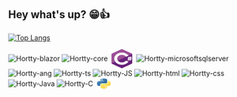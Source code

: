 ### <h2> Hey what's up? 😁👍</h2>

  [![Top Langs](https://github-readme-stats-sigma-five.vercel.app/api/top-langs/?username=hortty&layout=compact&theme=dracula&card_width=250px)](https://github.com/hortty/github-readme-stats)

<div style="display: inline_block">

  <img align="center" alt="Hortty-blazor" height="40" width="50"  src="https://cdn.jsdelivr.net/gh/devicons/devicon/icons/blazor/blazor-original.svg" />
  <img align="center" alt="Hortty-core" height="40" width="50"  src="https://cdn.jsdelivr.net/gh/devicons/devicon/icons/dotnetcore/dotnetcore-original.svg" />
  <img align="center" alt="Hortty-Csharp" height="40" width="50" src="https://raw.githubusercontent.com/devicons/devicon/master/icons/csharp/csharp-original.svg">
  <img align="center" alt="Hortty-microsoftsqlserver" height="40" width="50" src="https://cdn.jsdelivr.net/gh/devicons/devicon/icons/microsoftsqlserver/microsoftsqlserver-original.svg" />
  <img align="center" alt="Hortty-ang" height="40" width="50" src="https://cdn.jsdelivr.net/gh/devicons/devicon/icons/angularjs/angularjs-original.svg" />
  <img align="center" alt="Hortty-ts" height="40" width="50" src="https://cdn.jsdelivr.net/gh/devicons/devicon/icons/typescript/typescript-original.svg" />
  <img align="center" alt="Hortty-JS" height="40" width="50" src="https://cdn.jsdelivr.net/gh/devicons/devicon/icons/javascript/javascript-original.svg">
  <img align="center" alt="Hortty-html" height="40" width="50" src="https://cdn.jsdelivr.net/gh/devicons/devicon/icons/html5/html5-original.svg" />
  <img align="center" alt="Hortty-css" height="40" width="50" src="https://cdn.jsdelivr.net/gh/devicons/devicon/icons/css3/css3-original.svg" />
  <img align="center" alt="Hortty-Java" height="25" width="35" src="https://cdn.jsdelivr.net/gh/devicons/devicon/icons/java/java-original.svg">
  <img align="center" alt="Hortty-C" height="25" width="35" src="https://cdn.jsdelivr.net/gh/devicons/devicon/icons/c/c-original.svg">
  <img align="center" alt="Hortty-Python" height="25" width="35" src="https://raw.githubusercontent.com/devicons/devicon/master/icons/python/python-original.svg">
  
</div>
